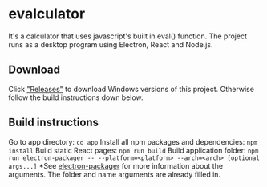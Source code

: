 # evalculator
It's a calculator that uses javascript's built in eval() function. The project runs as a desktop program using Electron, React and Node.js.

## Download
Click ["Releases"](https://github.com/fjij/evalculator/releases) to download Windows versions of this project. Otherwise follow the build instructions down below.

## Build instructions
Go to app directory:
`cd app`
Install all npm packages and dependencies:
`npm install`
Build static React pages:
`npm run build`
Build application folder:
`npm run electron-packager -- --platform=<platform> --arch=<arch> [optional args...]`
*See [electron-packager](https://github.com/electron-userland/electron-packager) for more information about the arguments. The folder and name arguments are already filled in.
